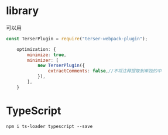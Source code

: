 # library

可以用

```js
const TerserPlugin = require("terser-webpack-plugin");

    optimization: {
        minimize: true,
        minimizer: [
            new TerserPlugin({
                extractComments: false,//不将注释提取到单独的中
            }),
        ],
    }
```

# TypeScript

`npm i ts-loader typescript --save `

